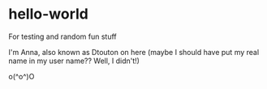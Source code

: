 # hello-world
For testing and random fun stuff

I'm Anna, also known as Dtouton on here (maybe I should have put my real name in my user name?? Well, I didn't!)

o(^o^)O
